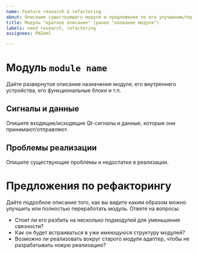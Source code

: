 ```yaml
---
name: Feature research & refactoring
about: Описание существующего модуля и предложения по его улучшению/переработки.
title: Модуль "краткое описание" (ранее "название модуля")
labels: need research, refactoring
assignees: PNZeml

---
```


# Модуль `module name`

Дайте развернутое описание назначения модуля, его внутреннего устройства, его функциональные блоки и т.п.

## Сигналы и данные

Опишите входящие/исходящие Qt-сигналы и данные, которые они принимают/отправляют.

## Проблемы реализации

Опишите существующие проблемы и недостатки в реализации.

# Предложения по рефакторингу

Дайте подробное описание того, как вы видите каким образом можно улучшить или полностью переработать модуль.  Ответе на вопросы:

* Стоит ли его разбить на несколько подмодулей для уменьшения связности?
* Как он будет встраиваться в уже имеющуюся структуру модулей?
* Возможно ли реализовать вокруг старого модуля адаптер, чтобы не разрабатывать новую реализацию?
